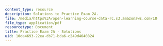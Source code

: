 ```yaml
---
content_type: resource
description: Solutions to Practice Exam 2A.
file: /media/https%3A/open-learning-course-data-rc.s3.amazonaws.com/18-02-multivariable-calculus-fall-2007/10da469322eadb71bda6c249d4640824_prac2asol.pdf
file_type: application/pdf
resourcetype: Document
title: Practice Exam 2A - Solutions
uid: 10da4693-22ea-db71-bda6-c249d4640824
---
```

